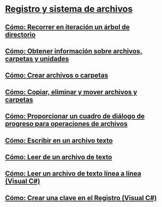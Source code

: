 # [Registro y sistema de archivos](index.md)
## [Cómo: Recorrer en iteración un árbol de directorio](how-to-iterate-through-a-directory-tree.md)
## [Cómo: Obtener información sobre archivos, carpetas y unidades ](how-to-get-information-about-files-folders-and-drives.md)
## [Cómo: Crear archivos o carpetas](how-to-create-a-file-or-folder.md)
## [Cómo: Copiar, eliminar y mover archivos y carpetas](how-to-copy-delete-and-move-files-and-folders.md)
## [Cómo: Proporcionar un cuadro de diálogo de progreso para operaciones de archivos](how-to-provide-a-progress-dialog-box-for-file-operations.md)
## [Cómo: Escribir en un archivo texto](how-to-write-to-a-text-file.md)
## [Cómo: Leer de un archivo de texto](how-to-read-from-a-text-file.md)
## [Cómo: Leer un archivo de texto línea a línea (Visual C#)](how-to-read-a-text-file-one-line-at-a-time.md)
## [Cómo: Crear una clave en el Registro (Visual C#)](how-to-create-a-key-in-the-registry.md)
